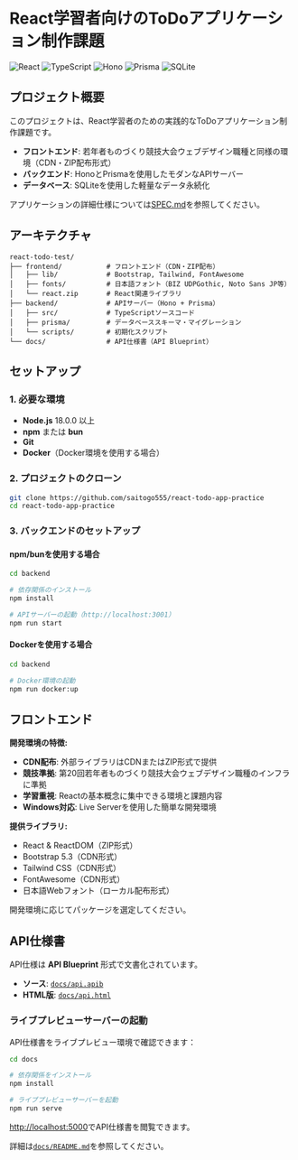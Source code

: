 # React学習者向けのToDoアプリケーション制作課題

![React](https://img.shields.io/badge/React-61DAFB?style=for-the-badge&logo=react&logoColor=black)
![TypeScript](https://img.shields.io/badge/TypeScript-007ACC?style=for-the-badge&logo=typescript&logoColor=white)
![Hono](https://img.shields.io/badge/Hono-E36002?style=for-the-badge&logo=hono&logoColor=white)
![Prisma](https://img.shields.io/badge/Prisma-3982CE?style=for-the-badge&logo=Prisma&logoColor=white)
![SQLite](https://img.shields.io/badge/SQLite-07405E?style=for-the-badge&logo=sqlite&logoColor=white)

## プロジェクト概要

このプロジェクトは、React学習者のための実践的なToDoアプリケーション制作課題です。

- **フロントエンド**: 若年者ものづくり競技大会ウェブデザイン職種と同様の環境（CDN・ZIP配布形式）
- **バックエンド**: HonoとPrismaを使用したモダンなAPIサーバー
- **データベース**: SQLiteを使用した軽量なデータ永続化

アプリケーションの詳細仕様については[SPEC.md](SPEC.md)を参照してください。

## アーキテクチャ

```text
react-todo-test/
├── frontend/           # フロントエンド（CDN・ZIP配布）
│   ├── lib/            # Bootstrap, Tailwind, FontAwesome
│   ├── fonts/          # 日本語フォント（BIZ UDPGothic, Noto Sans JP等）
│   └── react.zip       # React関連ライブラリ
├── backend/            # APIサーバー（Hono + Prisma）
│   ├── src/            # TypeScriptソースコード
│   ├── prisma/         # データベーススキーマ・マイグレーション
│   └── scripts/        # 初期化スクリプト
└── docs/               # API仕様書（API Blueprint）
```

## セットアップ

### 1. 必要な環境

- **Node.js** 18.0.0 以上
- **npm** または **bun**
- **Git**
- **Docker**（Docker環境を使用する場合）

### 2. プロジェクトのクローン

```bash
git clone https://github.com/saitogo555/react-todo-app-practice
cd react-todo-app-practice
```

### 3. バックエンドのセットアップ

#### npm/bunを使用する場合

```bash
cd backend

# 依存関係のインストール
npm install

# APIサーバーの起動（http://localhost:3001）
npm run start
```

#### Dockerを使用する場合

```bash
cd backend

# Docker環境の起動
npm run docker:up
```

## フロントエンド

**開発環境の特徴:**

- **CDN配布**: 外部ライブラリはCDNまたはZIP形式で提供
- **競技準拠**: 第20回若年者ものづくり競技大会ウェブデザイン職種のインフラに準拠
- **学習重視**: Reactの基本概念に集中できる環境と課題内容
- **Windows対応**: Live Serverを使用した簡単な開発環境

**提供ライブラリ:**

- React & ReactDOM（ZIP形式）
- Bootstrap 5.3（CDN形式）
- Tailwind CSS（CDN形式）
- FontAwesome（CDN形式）
- 日本語Webフォント（ローカル配布形式）

開発環境に応じてパッケージを選定してください。

## API仕様書

API仕様は **API Blueprint** 形式で文書化されています。

- **ソース**: [`docs/api.apib`](./docs/api.apib)
- **HTML版**: [`docs/api.html`](./docs/api.html)

### ライブプレビューサーバーの起動

API仕様書をライブプレビュー環境で確認できます：

```bash
cd docs

# 依存関係をインストール
npm install

# ライブプレビューサーバーを起動
npm run serve
```

[http://localhost:5000](http://localhost:5000)でAPI仕様書を閲覧できます。

詳細は[`docs/README.md`](./docs/README.md)を参照してください。
